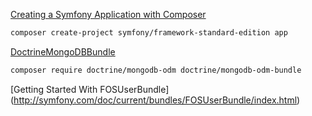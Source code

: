 [Creating a Symfony Application with Composer](http://symfony.com/doc/current/book/installation.html)
```bash
composer create-project symfony/framework-standard-edition app
```

[DoctrineMongoDBBundle](http://symfony.com/doc/current/bundles/DoctrineMongoDBBundle/index.html)
```bash
composer require doctrine/mongodb-odm doctrine/mongodb-odm-bundle
```

[Getting Started With FOSUserBundle] (http://symfony.com/doc/current/bundles/FOSUserBundle/index.html)